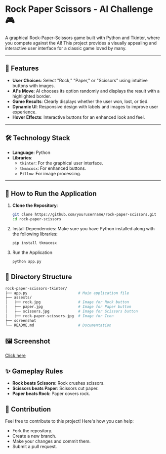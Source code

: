 # Rock Paper Scissors - AI Challenge 🎮

A graphical Rock-Paper-Scissors game built with Python and Tkinter, where you compete against the AI! This project provides a visually appealing and interactive user interface for a classic game loved by many.

---

## 📖 Features

- **User Choices**: Select "Rock," "Paper," or "Scissors" using intuitive buttons with images.
- **AI's Move**: AI chooses its option randomly and displays the result with a highlighted border.
- **Game Results**: Clearly displays whether the user won, lost, or tied.
- **Dynamic UI**: Responsive design with labels and images to improve user experience.
- **Hover Effects**: Interactive buttons for an enhanced look and feel.

---

## 🛠️ Technology Stack

- **Language**: Python
- **Libraries**:
  - `tkinter`: For the graphical user interface.
  - `tkmacosx`: For enhanced buttons.
  - `Pillow`: For image processing.

---

## 🚀 How to Run the Application

1. **Clone the Repository**:
   ```bash
   git clone https://github.com/yourusername/rock-paper-scissors.git
   cd rock-paper-scissors
2. Install Dependencies: Make sure you have Python installed along with the following libraries:
   ```bash
   pip install tkmacosx
3. Run the Application
   ```bash
   python app.py

## 📂 Directory Structure
```bash
rock-paper-scissors-tkinter/
├── app.py                       # Main application file
├── assests/
│   ├── rock.jpg                 # Image for Rock button
│   ├── paper.jpg                # Image for Paper button
│   ├── scissors.jpg             # Image for Scissors button
│   ├── rock-paper-scissors.jpg  # Image for Icon
├── screenshot
└── README.md                    # Documentation
```
## 🖼️ Screenshot
[Click here](screenshot.jpg)

## ✨ Gameplay Rules
- **Rock beats Scissors**: Rock crushes scissors.
- **Scissors beats Paper**: Scissors cut paper.
- **Paper beats Rock**: Paper covers rock.

## 🤝 Contribution
Feel free to contribute to this project! Here's how you can help:

- Fork the repository.
- Create a new branch.
- Make your changes and commit them.
- Submit a pull request.
